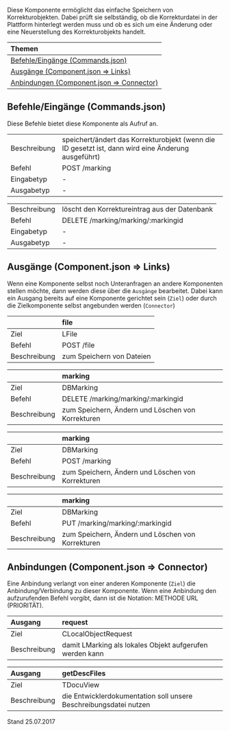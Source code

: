 <!--
  - @file de.md
  -
  - @license http://www.gnu.org/licenses/gpl-3.0.html GPL version 3
  -
  - @package OSTEPU (https://github.com/ostepu/ostepu-core)
  - @since -
  -
  - @author Till Uhlig <till.uhlig@student.uni-halle.de>
  - @date 2017
  -
 -->

Diese Komponente ermöglicht das einfache Speichern von Korrekturobjekten. Dabei prüft sie selbständig, ob die Korrekturdatei in der Plattform hinterlegt werden muss und ob es sich um eine Änderung oder eine Neuerstellung des Korrekturobjekts handelt.

| Themen |
| :- |
| [Befehle/Eingänge (Commands.json)](#eingaenge) |
| [Ausgänge (Component.json => Links)](#ausgaenge) |
| [Anbindungen (Component.json => Connector)](#anbindungen) |

## <a name='eingaenge'></a>Befehle/Eingänge (Commands.json)
Diese Befehle bietet diese Komponente als Aufruf an.

|||
| :----------- |:----- |
|Beschreibung| speichert/ändert das Korrekturobjekt (wenn die ID gesetzt ist, dann wird eine Änderung ausgeführt)|
|Befehl| POST /marking|
|Eingabetyp| -|
|Ausgabetyp| -|

|||
| :----------- |:----- |
|Beschreibung| löscht den Korrektureintrag aus der Datenbank|
|Befehl| DELETE /marking/marking/:markingid|
|Eingabetyp| -|
|Ausgabetyp| -|


## <a name='ausgaenge'></a>Ausgänge (Component.json => Links)
Wenn eine Komponente selbst noch Unteranfragen an andere Komponenten stellen möchte, dann werden diese über die `Ausgänge` bearbeitet.
Dabei kann ein Ausgang bereits auf eine Komponente gerichtet sein (`Ziel`) oder durch die Zielkomponente selbst angebunden werden (`Connector`)

||file|
| :----------- |:----- |
|Ziel| LFile|
|Befehl| POST /file|
|Beschreibung| zum Speichern von Dateien|

||marking|
| :----------- |:----- |
|Ziel| DBMarking|
|Befehl| DELETE /marking/marking/:markingid|
|Beschreibung| zum Speichern, Ändern und Löschen von Korrekturen|

||marking|
| :----------- |:----- |
|Ziel| DBMarking|
|Befehl| POST /marking|
|Beschreibung| zum Speichern, Ändern und Löschen von Korrekturen|

||marking|
| :----------- |:----- |
|Ziel| DBMarking|
|Befehl| PUT /marking/marking/:markingid|
|Beschreibung| zum Speichern, Ändern und Löschen von Korrekturen|


## <a name='anbindungen'></a>Anbindungen (Component.json => Connector)
Eine Anbindung verlangt von einer anderen Komponente (`Ziel`) die Anbindung/Verbindung zu dieser Komponente.
Wenn eine Anbindung den aufzurufenden Befehl vorgibt, dann ist die Notation: METHODE URL (PRIORITÄT).

|Ausgang|request|
| :----------- |:----- |
|Ziel| CLocalObjectRequest|
|Beschreibung| damit LMarking als lokales Objekt aufgerufen werden kann|

|Ausgang|getDescFiles|
| :----------- |:----- |
|Ziel| TDocuView|
|Beschreibung| die Entwicklerdokumentation soll unsere Beschreibungsdatei nutzen|


Stand 25.07.2017
